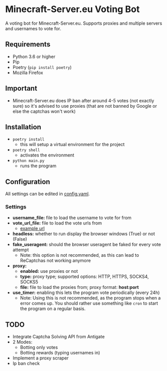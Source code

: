 # Minecraft-Server.eu Voting Bot

A voting bot for Minecraft-Server.eu. Supports proxies and multiple servers and usernames to vote for.

## Requirements

- Python 3.6 or higher
- Pip
- Poetry (`pip install poetry`)
- Mozilla Firefox

## Important

- Minecraft-Server.eu does IP ban after around 4-5 votes (not exactly sure) so it's advised to use proxies (that are not banned by Google or else the captchas won't work)

## Installation

- `poetry install`  
  - this will setup a virtual environment for the project
- `poetry shell`
  - activates the environment
- `python main.py`
  - runs the program

## Configuration

All settings can be edited in [config.yaml](config.yaml).

### Settings

- __username_file:__ file to load the username to vote for from  
- __vote_url_file:__ file to load the vote urls from  
  - [example url](https://minecraft-server.eu/vote/index/1A73C)  
- __headless:__ whether to run display the browser windows (True) or not (False)
- __fake_useragent:__ should the browser useragent be faked for every vote attempt
  - Note: this option is not recommended, as this can lead to ReCaptchas not working anymore
- __proxy:__
  - __enabled:__ use proxies or not
  - __type:__ proxy type; supported options: HTTP, HTTPS, SOCKS4, SOCKS5
  - __file:__ file to load the proxies from; proxy format: __host:port__
- __use_timer:__ enabling this lets the program vote periodically (every 24h)
  - Note: Using this is not recommended, as the program stops when a error comes up. You should rather use something like `cron` to start the program on a regular basis.

## TODO

- Integrate Captcha Solving API from Antigate
- 2 Modes:
  - Botting only votes
  - Botting rewards (typing usernames in)
- Implement a proxy scraper
- Ip ban check
